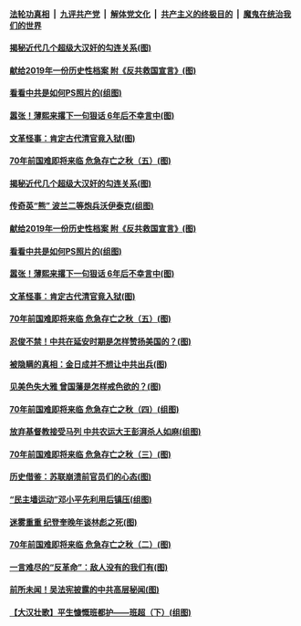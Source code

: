 ####  [法轮功真相](../../../../basic/blob/master/README.md?t=10011139) &nbsp;|&nbsp; [九评共产党](../../../../9ping.md/blob/master/README.md?t=10011139) &nbsp;|&nbsp; [解体党文化](../../../../jtdwh.md/blob/master/README.md?t=10011139)  &nbsp;|&nbsp; [共产主义的终极目的](../../../../gczydzjmd.md/blob/master/README.md?t=10011139) &nbsp;|&nbsp; [魔鬼在统治我们的世界](../../../../mgztzwmdsj.md/blob/master/README.md?t=10011139) 

#### [揭秘近代几个超级大汉奸的勾连关系(图)](../pages/p6/908967.md?t=10011139) 

#### [献给2019年一份历史性档案 附《反共救国宣言》(图)](../pages/p6/908244.md?t=10011139) 

#### [看看中共是如何PS照片的(组图)](../pages/p6/908902.md?t=10011139) 

#### [嚣张！薄熙来撂下一句狠话 6年后不幸言中(图)](../pages/p6/908693.md?t=10011139) 

#### [文革怪事：肯定古代清官竟入狱(图)](../pages/p6/908368.md?t=10011139) 

#### [70年前国难即将来临 危急存亡之秋（五）(图)](../pages/p6/908551.md?t=10011139) 

#### [揭秘近代几个超级大汉奸的勾连关系(图)](../pages/p6/908967.md?t=10011139) 

#### [传奇英“熊” 波兰二等炮兵沃伊泰克(组图)](../pages/p6/909070.md?t=10011139) 

#### [献给2019年一份历史性档案 附《反共救国宣言》(图)](../pages/p6/908244.md?t=10011139) 

#### [看看中共是如何PS照片的(组图)](../pages/p6/908902.md?t=10011139) 

#### [嚣张！薄熙来撂下一句狠话 6年后不幸言中(图)](../pages/p6/908693.md?t=10011139) 

#### [文革怪事：肯定古代清官竟入狱(图)](../pages/p6/908368.md?t=10011139) 

#### [70年前国难即将来临 危急存亡之秋（五）(图)](../pages/p6/908551.md?t=10011139) 

#### [忍俊不禁！中共在延安时期是怎样赞扬美国的？(图)](../pages/p6/908699.md?t=10011139) 

#### [被隐瞒的真相：金日成并不想让中共出兵(图)](../pages/p6/908579.md?t=10011139) 

#### [见美色失大雅 曾国藩是怎样戒色欲的？(图)](../pages/p6/908869.md?t=10011139) 

#### [70年前国难即将来临 危急存亡之秋（四）(组图)](../pages/p6/908550.md?t=10011139) 

#### [放弃基督教接受马列 中共农运大王彭湃杀人如麻(组图)](../pages/p6/907963.md?t=10011139) 

#### [70年前国难即将来临 危急存亡之秋（三）(图)](../pages/p6/908549.md?t=10011139) 

#### [历史借鉴：苏联崩溃前官员们的心态(图)](../pages/p6/908153.md?t=10011139) 

#### [“民主墙运动”邓小平先利用后镇压(组图)](../pages/p6/908299.md?t=10011139) 

#### [迷雾重重 纪登奎晚年谈林彪之死(图)](../pages/p6/908578.md?t=10011139) 

#### [70年前国难即将来临 危急存亡之秋（二）(图)](../pages/p6/908546.md?t=10011139) 

#### [一言难尽的“反革命”：敌人没有的我们有(图)](../pages/p6/908243.md?t=10011139) 

#### [前所未闻！吴法宪披露的中共高层秘闻(图)](../pages/p6/907105.md?t=10011139) 

#### [【大汉壮歌】平生慷慨班都护——班超（下）(组图)](../pages/p6/905380.md?t=10011139) 

